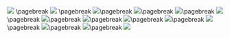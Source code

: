 ![](https://github.com/NicoloDebiaggi/Esame-editoria-digitale/blob/main/progetto/images/Book/1.jpg) \pagebreak
![](https://github.com/NicoloDebiaggi/Esame-editoria-digitale/blob/main/progetto/images/Book/2.jpg) \pagebreak
![](https://github.com/NicoloDebiaggi/Esame-editoria-digitale/blob/main/progetto/images/Book/3.jpg)\pagebreak
![](https://github.com/NicoloDebiaggi/Esame-editoria-digitale/blob/main/progetto/images/Book/4.jpg)\pagebreak
![](https://github.com/NicoloDebiaggi/Esame-editoria-digitale/blob/main/progetto/images/Book/5.jpg)\pagebreak
![](https://github.com/NicoloDebiaggi/Esame-editoria-digitale/blob/main/progetto/images/Book/6.jpg)\pagebreak
![](https://github.com/NicoloDebiaggi/Esame-editoria-digitale/blob/main/progetto/images/Book/7.jpg)\pagebreak
![](https://github.com/NicoloDebiaggi/Esame-editoria-digitale/blob/main/progetto/images/Book/8.jpg)\pagebreak
![](https://github.com/NicoloDebiaggi/Esame-editoria-digitale/blob/main/progetto/images/Book/9.jpg)\pagebreak
![](https://github.com/NicoloDebiaggi/Esame-editoria-digitale/blob/main/progetto/images/Book/10.jpg)\pagebreak
![](https://github.com/NicoloDebiaggi/Esame-editoria-digitale/blob/main/progetto/images/Book/11.jpg)\pagebreak
![](https://github.com/NicoloDebiaggi/Esame-editoria-digitale/blob/main/progetto/images/Book/12.jpg)\pagebreak
![](https://github.com/NicoloDebiaggi/Esame-editoria-digitale/blob/main/progetto/images/Book/13.jpg)\pagebreak
![](https://github.com/NicoloDebiaggi/Esame-editoria-digitale/blob/main/progetto/images/Book/14.jpg)
